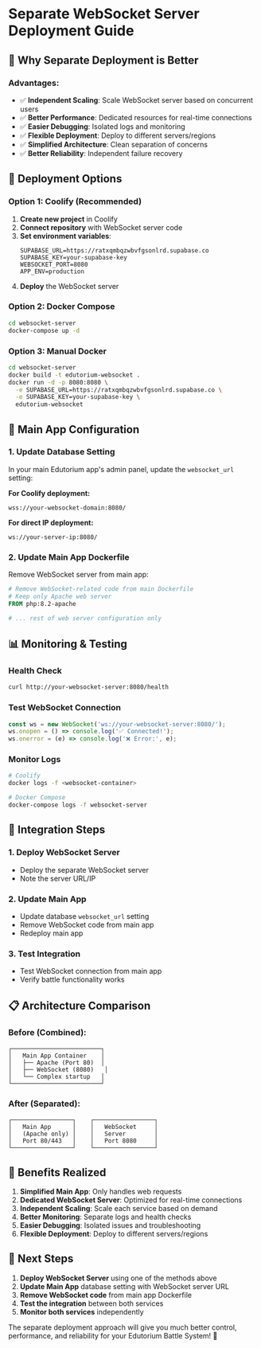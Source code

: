 # Separate WebSocket Server Deployment Guide

## 🎯 Why Separate Deployment is Better

### **Advantages:**
- ✅ **Independent Scaling**: Scale WebSocket server based on concurrent users
- ✅ **Better Performance**: Dedicated resources for real-time connections
- ✅ **Easier Debugging**: Isolated logs and monitoring
- ✅ **Flexible Deployment**: Deploy to different servers/regions
- ✅ **Simplified Architecture**: Clean separation of concerns
- ✅ **Better Reliability**: Independent failure recovery

## 🚀 Deployment Options

### Option 1: Coolify (Recommended)
1. **Create new project** in Coolify
2. **Connect repository** with WebSocket server code
3. **Set environment variables**:
   ```
   SUPABASE_URL=https://ratxqmbqzwbvfgsonlrd.supabase.co
   SUPABASE_KEY=your-supabase-key
   WEBSOCKET_PORT=8080
   APP_ENV=production
   ```
4. **Deploy** the WebSocket server

### Option 2: Docker Compose
```bash
cd websocket-server
docker-compose up -d
```

### Option 3: Manual Docker
```bash
cd websocket-server
docker build -t edutorium-websocket .
docker run -d -p 8080:8080 \
  -e SUPABASE_URL=https://ratxqmbqzwbvfgsonlrd.supabase.co \
  -e SUPABASE_KEY=your-supabase-key \
  edutorium-websocket
```

## 🔧 Main App Configuration

### 1. Update Database Setting
In your main Edutorium app's admin panel, update the `websocket_url` setting:

**For Coolify deployment:**
```
wss://your-websocket-domain:8080/
```

**For direct IP deployment:**
```
ws://your-server-ip:8080/
```

### 2. Update Main App Dockerfile
Remove WebSocket server from main app:

```dockerfile
# Remove WebSocket-related code from main Dockerfile
# Keep only Apache web server
FROM php:8.2-apache

# ... rest of web server configuration only
```

## 📊 Monitoring & Testing

### Health Check
```bash
curl http://your-websocket-server:8080/health
```

### Test WebSocket Connection
```javascript
const ws = new WebSocket('ws://your-websocket-server:8080/');
ws.onopen = () => console.log('✅ Connected!');
ws.onerror = (e) => console.log('❌ Error:', e);
```

### Monitor Logs
```bash
# Coolify
docker logs -f <websocket-container>

# Docker Compose
docker-compose logs -f websocket-server
```

## 🔗 Integration Steps

### 1. Deploy WebSocket Server
- Deploy the separate WebSocket server
- Note the server URL/IP

### 2. Update Main App
- Update database `websocket_url` setting
- Remove WebSocket code from main app
- Redeploy main app

### 3. Test Integration
- Test WebSocket connection from main app
- Verify battle functionality works

## 📋 Architecture Comparison

### Before (Combined):
```
┌─────────────────────────┐
│   Main App Container    │
│   ├── Apache (Port 80)  │
│   ├── WebSocket (8080)   │
│   └── Complex startup   │
└─────────────────────────┘
```

### After (Separated):
```
┌─────────────────┐    ┌─────────────────┐
│   Main App      │    │   WebSocket     │
│   (Apache only) │    │   Server        │
│   Port 80/443   │    │   Port 8080     │
└─────────────────┘    └─────────────────┘
```

## 🎯 Benefits Realized

1. **Simplified Main App**: Only handles web requests
2. **Dedicated WebSocket Server**: Optimized for real-time connections
3. **Independent Scaling**: Scale each service based on demand
4. **Better Monitoring**: Separate logs and health checks
5. **Easier Debugging**: Isolated issues and troubleshooting
6. **Flexible Deployment**: Deploy to different servers/regions

## 🚀 Next Steps

1. **Deploy WebSocket Server** using one of the methods above
2. **Update Main App** database setting with WebSocket server URL
3. **Remove WebSocket code** from main app Dockerfile
4. **Test the integration** between both services
5. **Monitor both services** independently

The separate deployment approach will give you much better control, performance, and reliability for your Edutorium Battle System! 🎯
